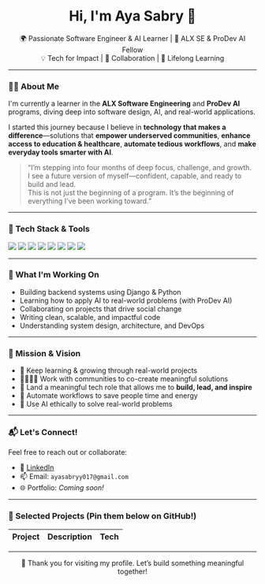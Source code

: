 <h1 align="center">Hi, I'm Aya Sabry 👋</h1>

<p align="center">
  🌍 Passionate Software Engineer & AI Learner | 🚀 ALX SE & ProDev AI Fellow <br>
  💡 Tech for Impact | 🤝 Collaboration | 🌱 Lifelong Learning
</p>

---

### 👩‍💻 About Me

I'm currently a learner in the **ALX Software Engineering** and **ProDev AI** programs, diving deep into software design, AI, and real-world applications.

I started this journey because I believe in **technology that makes a difference**—solutions that **empower underserved communities**, **enhance access to education & healthcare**, **automate tedious workflows**, and **make everyday tools smarter with AI**.

> “I’m stepping into four months of deep focus, challenge, and growth.  
> I see a future version of myself—confident, capable, and ready to build and lead.  
> This is not just the beginning of a program. It’s the beginning of everything I’ve been working toward.”  

---

### 🔧 Tech Stack & Tools

<div align="left">
  <img src="https://img.shields.io/badge/Python-3776AB?style=flat&logo=python&logoColor=white"/>
  <img src="https://img.shields.io/badge/Django-092E20?style=flat&logo=django&logoColor=white"/>
  <img src="https://img.shields.io/badge/PostgreSQL-4169E1?style=flat&logo=postgresql&logoColor=white"/>
  <img src="https://img.shields.io/badge/Linux-FCC624?style=flat&logo=linux&logoColor=black"/>
  <img src="https://img.shields.io/badge/Git-F05032?style=flat&logo=git&logoColor=white"/>
  <img src="https://img.shields.io/badge/Bash-4EAA25?style=flat&logo=gnu-bash&logoColor=white"/>
  <img src="https://img.shields.io/badge/HTML-E34F26?style=flat&logo=html5&logoColor=white"/>
  <img src="https://img.shields.io/badge/C-00599C?style=flat&logo=c&logoColor=white"/>
</div>

---

### 🌟 What I'm Working On

- Building backend systems using Django & Python  
- Learning how to apply AI to real-world problems (with ProDev AI)  
- Collaborating on projects that drive social change  
- Writing clean, scalable, and impactful code  
- Understanding system design, architecture, and DevOps  

---

### 🎯 Mission & Vision

- 🧠 Keep learning & growing through real-world projects  
- 🫱🏼‍🫲🏽 Work with communities to co-create meaningful solutions  
- 💼 Land a meaningful tech role that allows me to **build, lead, and inspire**  
- 🔄 Automate workflows to save people time and energy  
- 🧭 Use AI ethically to solve real-world problems  

---

### 📬 Let's Connect!

Feel free to reach out or collaborate:

- 💼 [LinkedIn](https://www.linkedin.com/in/ayasabry-/)  
- 📫 Email: `ayasabryy017@gmail.com` 
- 🌐 Portfolio: *Coming soon!*  

---

### 🚀 Selected Projects (Pin them below on GitHub!)

| Project | Description | Tech |
|--------|-------------|------|

---

<p align="center">
  💙 Thank you for visiting my profile. Let’s build something meaningful together!
</p>
